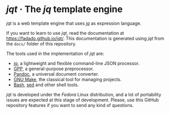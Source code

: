# _jqt_ · The _jq_ template engine

_jqt_ is a web template engine that uses [_jq_](https://stedolan.github.io/jq/) as expression language.

If you want to learn to use _jqt_, read the documentation at
<https://fadado.github.io/jqt/>. This documentation is generated using _jqt_ from the `docs/`
folder of this repository.

The tools used in the implementation of _jqt_ are:

* [jq](https://stedolan.github.io/jq/), a lightweight and flexible command-line JSON processor.
* [GPP](https://logological.org/gpp), a general-purpose preprocessor.
* [Pandoc](http://pandoc.org/), a universal document converter.
* [GNU Make](https://www.gnu.org/software/make/), the classical tool for managing projects.
* [Bash](https://www.gnu.org/software/bash/), [sed](https://www.gnu.org/software/sed/) and other shell tools.

_jqt_ is developed under the _Fedora_ Linux distribution, and a lot of
portability issues are expected at this stage of development. Please, use this
GitHub repository features if you want to send any kind of questions.

<!--
vim:ts=4:sw=4:ai:et:fileencoding=utf8:syntax=markdown
-->
